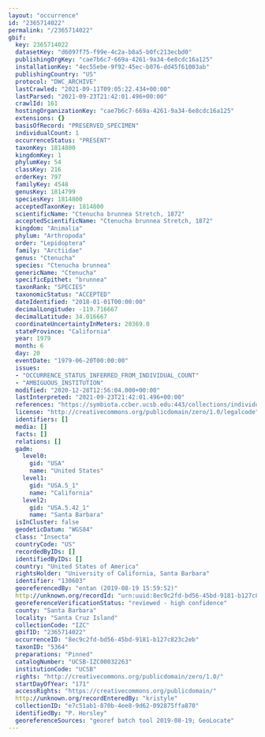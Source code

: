 ```yaml
---
layout: "occurrence"
id: "2365714022"
permalink: "/2365714022"
gbif:
  key: 2365714022
  datasetKey: "d6097f75-f99e-4c2a-b8a5-b0fc213ecbd0"
  publishingOrgKey: "cae7b6c7-669a-4261-9a34-6e8cdc16a125"
  installationKey: "4ec55ebe-9f92-45ec-b076-dd45f61003ab"
  publishingCountry: "US"
  protocol: "DWC_ARCHIVE"
  lastCrawled: "2021-09-11T09:05:22.434+00:00"
  lastParsed: "2021-09-23T21:42:01.496+00:00"
  crawlId: 161
  hostingOrganizationKey: "cae7b6c7-669a-4261-9a34-6e8cdc16a125"
  extensions: {}
  basisOfRecord: "PRESERVED_SPECIMEN"
  individualCount: 1
  occurrenceStatus: "PRESENT"
  taxonKey: 1814800
  kingdomKey: 1
  phylumKey: 54
  classKey: 216
  orderKey: 797
  familyKey: 4548
  genusKey: 1814799
  speciesKey: 1814800
  acceptedTaxonKey: 1814800
  scientificName: "Ctenucha brunnea Stretch, 1872"
  acceptedScientificName: "Ctenucha brunnea Stretch, 1872"
  kingdom: "Animalia"
  phylum: "Arthropoda"
  order: "Lepidoptera"
  family: "Arctiidae"
  genus: "Ctenucha"
  species: "Ctenucha brunnea"
  genericName: "Ctenucha"
  specificEpithet: "brunnea"
  taxonRank: "SPECIES"
  taxonomicStatus: "ACCEPTED"
  dateIdentified: "2018-01-01T00:00:00"
  decimalLongitude: -119.716667
  decimalLatitude: 34.016667
  coordinateUncertaintyInMeters: 20369.0
  stateProvince: "California"
  year: 1979
  month: 6
  day: 20
  eventDate: "1979-06-20T00:00:00"
  issues:
  - "OCCURRENCE_STATUS_INFERRED_FROM_INDIVIDUAL_COUNT"
  - "AMBIGUOUS_INSTITUTION"
  modified: "2020-12-28T12:56:04.000+00:00"
  lastInterpreted: "2021-09-23T21:42:01.496+00:00"
  references: "https://symbiota.ccber.ucsb.edu:443/collections/individual/index.php?occid=130603"
  license: "http://creativecommons.org/publicdomain/zero/1.0/legalcode"
  identifiers: []
  media: []
  facts: []
  relations: []
  gadm:
    level0:
      gid: "USA"
      name: "United States"
    level1:
      gid: "USA.5_1"
      name: "California"
    level2:
      gid: "USA.5.42_1"
      name: "Santa Barbara"
  isInCluster: false
  geodeticDatum: "WGS84"
  class: "Insecta"
  countryCode: "US"
  recordedByIDs: []
  identifiedByIDs: []
  country: "United States of America"
  rightsHolder: "University of California, Santa Barbara"
  identifier: "130603"
  georeferencedBy: "entan (2019-08-19 15:59:52)"
  http://unknown.org/recordId: "urn:uuid:8ec9c2fd-bd56-45bd-9181-b127c823c2eb"
  georeferenceVerificationStatus: "reviewed - high confidence"
  county: "Santa Barbara"
  locality: "Santa Cruz Island"
  collectionCode: "IZC"
  gbifID: "2365714022"
  occurrenceID: "8ec9c2fd-bd56-45bd-9181-b127c823c2eb"
  taxonID: "5364"
  preparations: "Pinned"
  catalogNumber: "UCSB-IZC00032263"
  institutionCode: "UCSB"
  rights: "http://creativecommons.org/publicdomain/zero/1.0/"
  startDayOfYear: "171"
  accessRights: "https://creativecommons.org/publicdomain/"
  http://unknown.org/recordEnteredBy: "kristyle"
  collectionID: "e7c51ab1-870b-4ee8-9d62-092875ffa870"
  identifiedBy: "P. Horsley"
  georeferenceSources: "georef batch tool 2019-08-19; GeoLocate"
---
```

